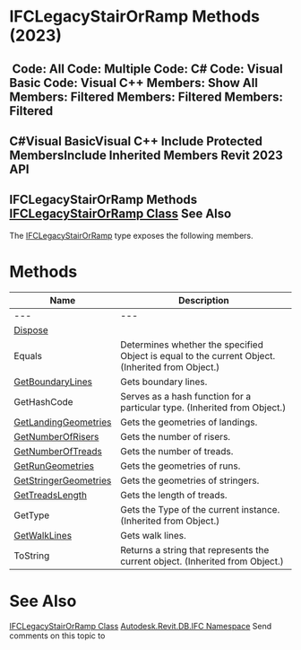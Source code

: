 # IFCLegacyStairOrRamp Methods (2023)

﻿
 Code: All Code: Multiple Code: C# Code: Visual Basic Code: Visual C++  Members: Show All Members: Filtered Members: Filtered Members: Filtered   
---  
C#Visual BasicVisual C++
Include Protected MembersInclude Inherited Members
Revit 2023 API  
---  
IFCLegacyStairOrRamp Methods  
[IFCLegacyStairOrRamp Class](8956431a-7234-2923-094d-0a82f3097e05.md "IFCLegacyStairOrRamp Class") See Also  
---  
The [IFCLegacyStairOrRamp](8956431a-7234-2923-094d-0a82f3097e05.md "IFCLegacyStairOrRamp Class") type exposes the following members.
# Methods
| Name | Description |
| --- | --- |
| --- | --- | --- |
| [Dispose](3a9485bb-f64a-dc82-e67e-cc83166e4a32.md "Dispose Method") |
| Equals | Determines whether the specified Object is equal to the current Object. (Inherited from Object.) |
| [GetBoundaryLines](8c3aeea1-3ada-1156-f623-598b5effdd6e.md "GetBoundaryLines Method") | Gets boundary lines. |
| GetHashCode | Serves as a hash function for a particular type.  (Inherited from Object.) |
| [GetLandingGeometries](2518b539-0cfd-ab03-173c-5e8a7949590d.md "GetLandingGeometries Method") | Gets the geometries of landings. |
| [GetNumberOfRisers](e2cc6f2c-2bdf-a9a8-156c-52447174ab23.md "GetNumberOfRisers Method") | Gets the number of risers. |
| [GetNumberOfTreads](e776b550-a28c-b54d-8aee-2470c807cf38.md "GetNumberOfTreads Method") | Gets the number of treads. |
| [GetRunGeometries](26070436-3acd-9844-eb45-f40d67116408.md "GetRunGeometries Method") | Gets the geometries of runs. |
| [GetStringerGeometries](97e977c0-5be3-653b-2890-0602e9232f62.md "GetStringerGeometries Method") | Gets the geometries of stringers. |
| [GetTreadsLength](8eb5367a-1085-5729-9228-5648cad72e9a.md "GetTreadsLength Method") | Gets the length of treads. |
| GetType | Gets the Type of the current instance. (Inherited from Object.) |
| [GetWalkLines](afec951a-486e-d276-dc89-b6132bc26066.md "GetWalkLines Method") | Gets walk lines. |
| ToString | Returns a string that represents the current object. (Inherited from Object.) |

# See Also
[IFCLegacyStairOrRamp Class](8956431a-7234-2923-094d-0a82f3097e05.md "IFCLegacyStairOrRamp Class")
[Autodesk.Revit.DB.IFC Namespace](b823fafb-1ba1-896b-4097-142c2817ce74.md "Autodesk.Revit.DB.IFC Namespace")
Send comments on this topic to 